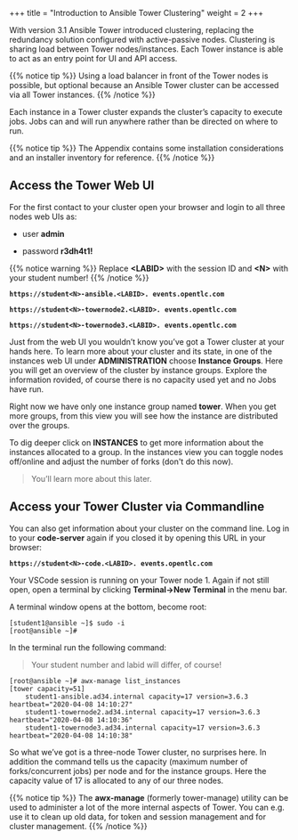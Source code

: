 +++
title = "Introduction to Ansible Tower Clustering"
weight = 2
+++

With version 3.1 Ansible Tower introduced clustering, replacing the
redundancy solution configured with active-passive nodes. Clustering
is sharing load between Tower nodes/instances. Each Tower instance is
able to act as an entry point for UI and API access.

{{% notice tip %}}
Using a load balancer in front of the Tower nodes is possible, but optional because an Ansible Tower cluster can be accessed via all Tower instances.
{{% /notice %}}

Each instance in a Tower cluster expands the cluster’s capacity to
execute jobs. Jobs can and will run anywhere rather than be directed on
where to run.

{{% notice tip %}}
The Appendix contains some installation considerations and an installer inventory for reference.
{{% /notice %}}

## Access the Tower Web UI

For the first contact to your cluster open your browser and login to all
three nodes web UIs as:

  - user **admin**

  - password **r3dh4t1\!**

{{% notice warning %}}
Replace **\<LABID>** with the session ID and **\<N>** with your student number!
{{% /notice %}}

**`https://student<N>-ansible.<LABID>. events.opentlc.com`**

**`https://student<N>-towernode2.<LABID>. events.opentlc.com`**

**`https://student<N>-towernode3.<LABID>. events.opentlc.com`**

Just from the web UI you wouldn’t know you’ve got a Tower cluster at your hands here. To learn more about your cluster and its state, in one of the instances web UI under **ADMINISTRATION** choose **Instance Groups**. Here you will get an overview of the cluster by instance groups. Explore the information rovided, of course there is no capacity used yet and no Jobs have run.

Right now we have only one instance group named **tower**. When you get more groups, from this view you will see how the instance are distributed over the groups.

To dig deeper click on **INSTANCES** to get more information about the instances allocated to a group. In the instances view you can toggle nodes off/online and adjust the number of forks (don't do this now).

> You’ll learn more about this later.

## Access your Tower Cluster via Commandline

You can also get information about your cluster on the command line. Log in to your **code-server** again if you closed it by opening this URL in your browser:

**`https://student<N>-code.<LABID>. events.opentlc.com`**

Your VSCode session is running on your Tower node 1. Again if not still open, open a terminal by clicking **Terminal->New Terminal** in the menu bar.

A terminal window opens at the bottom, become root:

    [student1@ansible ~]$ sudo -i
    [root@ansible ~]#

In the terminal run the following command:

> Your student number and labid will differ, of course!

    [root@ansible ~]# awx-manage list_instances
    [tower capacity=51]
        student1-ansible.ad34.internal capacity=17 version=3.6.3 heartbeat="2020-04-08 14:10:27"
        student1-towernode2.ad34.internal capacity=17 version=3.6.3 heartbeat="2020-04-08 14:10:36"
        student1-towernode3.ad34.internal capacity=17 version=3.6.3 heartbeat="2020-04-08 14:10:38"

So what we’ve got is a three-node Tower cluster, no surprises here. In addition the command tells us the capacity (maximum number of forks/concurrent jobs) per node and for the instance groups. Here the capacity value of 17 is allocated to any of our three nodes.

{{% notice tip %}}
The **awx-manage** (formerly tower-manage) utility can be used to administer a lot of the more internal aspects of Tower. You can e.g. use it to clean up old data, for token and session management and for cluster management.
{{% /notice %}}
